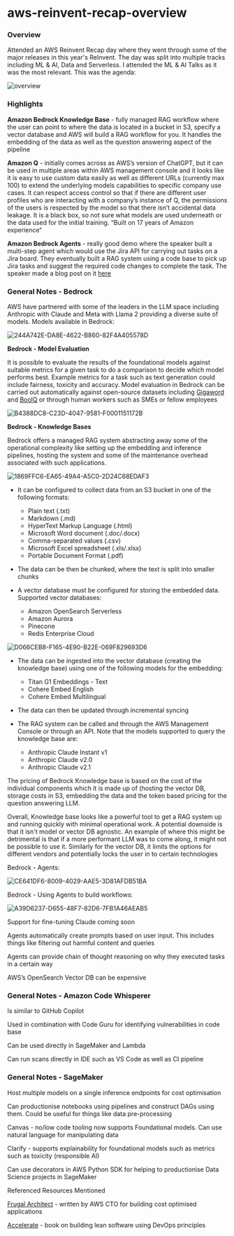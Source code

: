 # aws-reinvent-recap-overview

### Overview

Attended an AWS Reinvent Recap day where they went through some of the major releases in this year's ReInvent. The day was split into multiple tracks including ML & AI, Data and Serverless. I attended the ML & AI Talks as it was the most relevant. This was the agenda:

![overview](https://github.com/baldpanda/aws-reinvent-recap-overview/assets/37364932/3b6f3d39-ec84-4c0b-b383-299bd1845277)

### Highlights

**Amazon Bedrock Knowledge Base**  - fully managed RAG workflow where the user can point to where the data is located in a bucket in S3, specify a vector database and AWS will build a RAG workflow for you. It handles the embedding of the data as well as the question answering aspect of the pipeline

**Amazon Q** - initially comes across as AWS’s version of ChatGPT, but it can be used in multiple areas within AWS management console and it looks like it is easy to use custom data easily as well as different URLs (currently max 100) to extend the underlying models capabilities to specific company use cases. It can respect access control so that if there are different user profiles who are interacting with a company’s instance of Q, the permissions of the users is respected by the model so that there isn’t accidental data leakage. It is a black box, so not sure what models are used underneath or the data used for the initial training. “Built on 17 years of Amazon experience“ 

**Amazon Bedrock Agents** - really good demo where the speaker built a multi-step agent which would use the Jira API for carrying out tasks on a Jira board. They eventually built a RAG system using a code base to pick up Jira tasks and suggest the required code changes to complete the task. The speaker made a blog post on it [here](https://makit.net/blog/bedrock-agents-and-knowledge-bases-part-2/)   


### General Notes - Bedrock

AWS have partnered with some of the leaders in the LLM space including Anthropic with Claude and Meta with Llama 2 providing a diverse suite of models. Models available in Bedrock:

![244A742E-DA8E-4622-B860-82F4A405578D](https://github.com/baldpanda/aws-reinvent-recap-overview/assets/37364932/5c24590a-e692-456f-bebb-629d887425c8)


**Bedrock - Model Evaluation**

It is possible to evaluate the results of the foundational models against suitable metrics for a given task to do a comparison to decide which model performs best. Example metrics for a task such as text generation could include fairness, toxicity and accuracy. Model evaluation in Bedrock can be carried out automatically against open-source datasets including [Gigaword](https://huggingface.co/datasets/gigaword) and [BoolQ](https://huggingface.co/datasets/google/boolq) or through human workers such as SMEs or fellow employees

![B4388DC8-C23D-4047-9581-F0001151172B](https://github.com/baldpanda/aws-reinvent-recap-overview/assets/37364932/ec4860eb-3e90-4688-9a68-c5bc32330736)

**Bedrock - Knowledge Bases**

Bedrock offers a managed RAG system abstracting away some of the operational complexity like setting up the embedding and inference pipelines, hosting the system and some of the maintenance overhead associated with such applications. 

![1869FFC6-EA65-49A4-A5C0-2D24C68EDAF3](https://github.com/baldpanda/aws-reinvent-recap-overview/assets/37364932/261436b3-71d7-442b-b20d-df77b37345dc)

* It can be configured to collect data from an S3 bucket in one of the following formats:
  * Plain text (.txt)
  * Markdown (.md)
  * HyperText Markup Language (.html)
  * Microsoft Word document (.doc/.docx)
  * Comma-separated values (.csv)
  * Microsoft Excel spreadsheet (.xls/.xlsx)
  * Portable Document Format (.pdf)
 
* The data can be then be chunked, where the text is split into smaller chunks

* A vector database must be configured for storing the embedded data. Supported vector databases:
  * Amazon OpenSearch Serverless
  * Amazon Aurora
  * Pinecone
  * Redis Enterprise Cloud

![D066CEB8-F165-4E90-B22E-069F829693D6](https://github.com/baldpanda/aws-reinvent-recap-overview/assets/37364932/14231e1b-9b69-4311-aab9-f0e99d72f8da)

* The data can be ingested into the vector database (creating the knowledge base) using one of the following models for the embedding:
  * Titan G1 Embeddings - Text
  * Cohere Embed English
  * Cohere Embed Multilingual
 
* The data can then be updated through incremental syncing

* The RAG system can be called and through the AWS Management Console or through an API. Note that the models supported to query the knowledge base are:
  * Anthropic Claude Instant v1
  * Anthropic Claude v2.0
  * Anthropic Claude v2.1

The pricing of Bedrock Knowledge base is based on the cost of the individual components which it is made up of (hosting the vector DB, storage costs in S3, embedding the data and the token based pricing for the question answering LLM.

Overall, Knowledge base looks like a powerful tool to get a RAG system up and running quickly with minimal operational work. A potential downside is that it isn't model or vector DB agnostic. An example of where this might be detrimental is that if a more performant LLM was to come along, it might not be possible to use it. Similarly for the vector DB, it limits the options for different vendors and potentially locks the user in to certain technologies

Bedrock - Agents:

![CE641DF6-8009-4029-AAE5-3D81AFDB51BA](https://github.com/baldpanda/aws-reinvent-recap-overview/assets/37364932/91e0f66f-f40b-4221-a318-be7cfcfc50c1)

Bedrock - Using Agents to build workflows:

![A39D6237-D655-48F7-82D6-7FB1A46AEAB5](https://github.com/baldpanda/aws-reinvent-recap-overview/assets/37364932/07c6367f-a4ee-42c8-b60d-f4fffdf50e51)

Support for fine-tuning Claude coming soon

Agents automatically create prompts based on user input. This includes things like filtering out harmful content and queries

Agents can provide chain of thought reasoning on why they executed tasks in a certain way

AWS’s OpenSearch Vector DB can be expensive

### General Notes - Amazon Code Whisperer

Is similar to GitHub Copilot

Used in combination with Code Guru for identifying vulnerabilities in code base

Can be used directly in SageMaker and Lambda

Can run scans directly in IDE such as VS Code as well as CI pipeline

### General Notes - SageMaker

Host multiple models on a single inference endpoints for cost optimisation

Can productionise notebooks using pipelines and construct DAGs using them. Could be useful for things like data pre-processing

Canvas - no/low code tooling now supports Foundational models. Can use natural language for manipulating data

Clarify - supports explainability for foundational models such as metrics such as toxicity (responsible AI)

Can use decorators in AWS Python SDK for helping to productionise Data Science projects in SageMaker

Referenced Resources Mentioned 

[Frugal Architect](https://www.thefrugalarchitect.com/) - written by AWS CTO for building cost optimised applications

[Accelerate](https://www.amazon.co.uk/Accelerate-Software-Performing-Technology-Organizations/) - book on building lean software using DevOps principles
